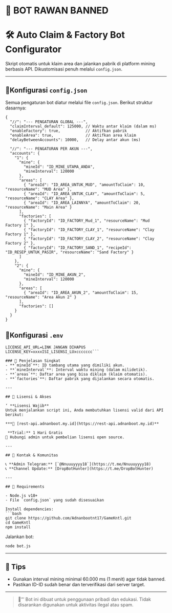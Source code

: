 # 📌 BOT RAWAN BANNED
#  🛠️ Auto Claim & Factory Bot Configurator

Skript otomatis untuk klaim area dan jalankan pabrik di platform mining berbasis API. Dikustomisasi penuh melalui `config.json`.

---

## 📁Konfigurasi `config.json`

Semua pengaturan bot diatur melalui file `config.json`. Berikut struktur dasarnya:

```jsonc
{
  "//": "--- PENGATURAN GLOBAL ---",
  "claimInterval_default": 125000, // Waktu antar klaim (dalam ms)
  "enableFactory": true,           // Aktifkan pabrik
  "enableArea": true,              // Aktifkan area klaim
  "delayBetweenAccounts": 10000,   // Delay antar akun (ms)

  "//": "--- PENGATURAN PER AKUN ---",
  "accounts": {
    "1": {
      "mine": {
        "mineId": "ID_MINE_UTAMA_ANDA",
        "mineInterval": 120000
      },
      "areas": [
        { "areaId": "ID_AREA_UNTUK_MUD", "amountToClaim": 10, "resourceName": "MUD Area" },
        { "areaId": "ID_AREA_UNTUK_CLAY", "amountToClaim": 5, "resourceName": "CLAY Area" },
        { "areaId": "ID_AREA_LAINNYA", "amountToClaim": 20, "resourceName": "Main Area" }
      ],
      "factories": [
        { "factoryId": "ID_FACTORY_Mud_1", "resourceName": "Mud Factory 1" },
        { "factoryId": "ID_FACTORY_CLAY_1", "resourceName": "Clay Factory 1" },
        { "factoryId": "ID_FACTORY_CLAY_2", "resourceName": "Clay Factory 2" },
        { "factoryId": "ID_FACTORY_SAND_1", "recipeId": "ID_RESEP_UNTUK_PASIR", "resourceName": "Sand Factory" }
      ]
    },
    "2": {
      "mine": {
        "mineId": "ID_MINE_AKUN_2",
        "mineInterval": 120000
      },
      "areas": [
        { "areaId": "ID_AREA_AKUN_2", "amountToClaim": 15, "resourceName": "Area Akun 2" }
      ],
      "factories": []
    }
  }
}
```
## 📁Konfigurasi `.env`

``` .env
LICENSE_API_URL=LINK JANGAN DIHAPUS
LICENSE_KEY=xxxxISI_LISENSI_LUxccccccc```

### 📃 Penjelasan Singkat
- **`mineId`**: ID tambang utama yang dimiliki akun.
- **`mineInterval`**: Interval waktu mining (dalam milidetik).
- **`areas`**: Daftar area yang bisa diklaim (klaim otomatis).
- **`factories`**: Daftar pabrik yang dijalankan secara otomatis.

---

## 📜 Lisensi & Akses

‘ **Lisensi Wajib**  
Untuk menjalankan script ini, Anda membutuhkan lisensi valid dari API berikut:

***📄 [rest-api.adnanboot.my.id](https://rest-api.adnanboot.my.id)**

 **Trial:** 1 Hari Gratis  
📜 Hubungi admin untuk pembelian lisensi open source.

---

## 📕 Kontak & Komunitas

📞 **Admin Telegram:** [`@Nnuuuyyyy18`](https://t.me/Nnuuuyyyy18)  
📞 **Channel Update:** [DropBotHunter](https://t.me/DropBotHunter)

---

## 📕 Requirements

- Node.js v18+
- File `config.json` yang sudah disesuaikan

Install dependencies:
```bash
git clone https://github.com/Adnanbootnt17/GameKntl.git
cd GameKntl
npm install
```

Jalankan bot:
```bash
node bot.js
```

---

## 📕 Tips
- Gunakan interval mining minimal 60.000 ms (1 menit) agar tidak banned.
- Pastikan ID-ID sudah benar dan terverifikasi dari server target.

---

> 🔐”’ Bot ini dibuat untuk penggunaan pribadi dan edukasi. Tidak disarankan digunakan untuk aktivitas ilegal atau spam.
